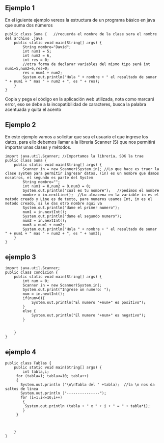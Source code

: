   ## Ejemplo 1
  En el iguiente ejemplo vereos la estructura de un programa básico en java que suma dos números

    public class Suma {   //recuerda el nombre de la clase sera el nombre del archivo .java
        public static void main(String[] args) {
            String nombre="David";
            int num1 = 5;
            int num2 = 6,
            int res = 0;
            //otra forma de declarar variables del mismo tipo será int num1=5,num2=6,res=0;
            res = num1 + num2;
            System.out.println("Hola " + nombre + " el resultado de sumar " + num1 + " mas " + num2 + ", es " + res);
        }
    }
    
Copia y pega el código en la aplicación web utilizada, nota como marcará error, eso se debe a la incopatibilidad de caracteres, busca la palabra acentuada y quita el acento

## Ejemplo 2
En este ejemplo vamos a solicitar que sea el usuario el que ingrese los datos, para ello debemos llamar a la libreria Scanner (S) que nos permitirá importar unas clases y métodos.
    
    import java.util.Scanner; //Importamos la libreria, SDK la trae 
    public class Suma {
        public static void main(String[] args) {
            Scanner in = new Scanner(System.in); //Lo que hace es traer la clase system para permitir ingresar datos, (in) es un nombre que damos nosotros, el segundo es parte del System
            String nombre="";
            int num1 = 0,num2 = 0,num3 = 0;
            System.out.println("cual es tu nombre");   //pedimos el nombre
            nombre = in.nextLine();  //Lo almacena en la variable in es el metodo creado y Line es de texto, para numeros usamos Int, in es el metodo creado, si le das otro nombre aqui va 
            System.out.println("dame el primer numero");
            num1 = in.nextInt();
            System.out.println("dame el segundo numero");
            num2 = in.nextInt();
            num3 = num1 + num2;
            System.out.println("Hola " + nombre + " el resultado de sumar " + num1 + " mas " + num2 + ", es " + num3);
        }
    }
    
## ejemplo 3

    import java.util.Scanner;
    public class condicion {
        public static void main(String[] args) {
            int num = 0;
            Scanner in = new Scanner(System.in);
            System.out.print("Ingrese un numero: ");
            num = in.nextInt();
            if(num>0){
                System.out.println("El numero "+num+" es positivo");
            }
            else {
                System.out.println("El numero "+num+" es negativo");
            }


        }
    }
    
## ejemplo 4

    public class Tablas {
        public static void main(String[] args) {
            int tabla,i;
         for (tabla=1; tabla<=10; tabla++)
         {
           System.out.println ("\n\nTabla del " +tabla);  //la \n nos da saltos de linea
           System.out.println ("---------------");
           for (i=1;i<=10;i++)
            {
             System.out.println (tabla + " x " + i + " = " + tabla*i);
            }
         }



        }
    }
